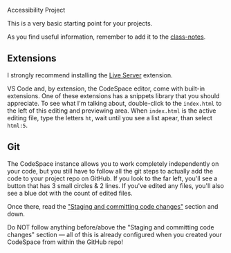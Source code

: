 Accessibility Project

This is a very basic starting point for your projects.

As you find useful information, remember to add it to the [class-notes](https://github.com/USU-ITLS-x265-23-summer/class-repo).

## Extensions

I strongly recommend installing the [Live Server](https://marketplace.visualstudio.com/items?itemName=ritwickdey.LiveServer) extension.

VS Code and, by extension, the CodeSpace editor, come with built-in extensions.  One of these extensions has a snippets library that you should appreciate.  To see what I'm talking about, double-click to the `index.html` to the left of this editing and previewing area.  When `index.html` is the active editing file, type the letters `ht`, wait until you see a list apear, than select `html:5`.

## Git

The CodeSpace instance allows you to work completely independently on your code, but you still have to follow all the git steps to actually add the code to your project repo on GitHub.  If you look to the far left, you'll see a button that has 3 small circles & 2 lines.  If you've edited any files, you'll also see a blue dot with the count of edited files.  

Once there, read the ["Staging and committing code changes"](https://code.visualstudio.com/docs/sourcecontrol/intro-to-git#_staging-and-committing-code-changes) section and down.  

Do NOT follow anything before/above the "Staging and committing code changes" section — all of this is already configured when you created your CodeSpace from within the GitHub repo!
